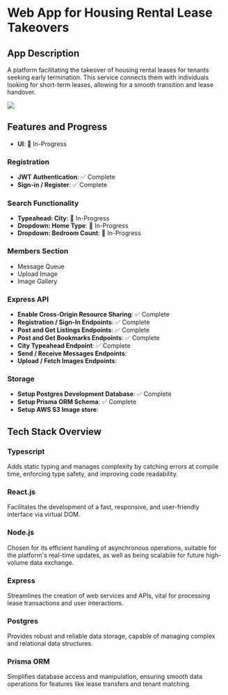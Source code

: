 # Web App for Housing Rental Lease Takeovers

## App Description
A platform facilitating the takeover of housing rental leases for tenants seeking early termination. This service connects them with individuals looking for short-term leases, allowing for a smooth transition and lease handover.

![](./src/assets/ls_transfer_ui_preview.png)

## Features and Progress
- **UI**: 🔨 In-Progress

### Registration
- **JWT Authentication**: ✅ Complete
- **Sign-in / Register**: ✅ Complete

### Search Functionality
- **Typeahead: City**: 🔨 In-Progress
- **Dropdown: Home Type**: 🔨 In-Progress
- **Dropdown: Bedroom Count**: 🔨 In-Progress

### Members Section
- Message Queue
- Upload Image
- Image Gallery

### Express API
- **Enable Cross-Origin Resource Sharing**: ✅ Complete
- **Registration / Sign-In Endpoints**: ✅ Complete
- **Post and Get Listings Endpoints**: ✅ Complete
- **Post and Get Bookmarks Endpoints**: ✅ Complete
- **City Typeahead Endpoint**: ✅ Complete
- **Send / Receive Messages Endpoints**:
- **Upload / Fetch Images Endpoints**:

### Storage
- **Setup Postgres Development Database**: ✅ Complete
- **Setup Prisma ORM Schema**: ✅ Complete
- **Setup AWS S3 Image store**:

## Tech Stack Overview

### Typescript
Adds static typing and manages complexity by catching errors at compile time, enforcing type safety, and improving code readability.

### React.js
Facilitates the development of a fast, responsive, and user-friendly interface via virtual DOM.

### Node.js
Chosen for its efficient handling of asynchronous operations, suitable for the platform's real-time updates, as well as being scalabile for future high-volume data exchange.

### Express
Streamlines the creation of web services and APIs, vital for processing lease transactions and user interactions.

### Postgres
Provides robust and reliable data storage, capable of managing complex and relational data structures.

### Prisma ORM
Simplifies database access and manipulation, ensuring smooth data operations for features like lease transfers and tenant matching.

